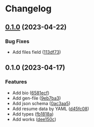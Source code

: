 # Changelog

## [0.1.0](https://github.com/shun-shobon/resume/compare/v0.1.0...v0.1.0) (2023-04-22)


### Bug Fixes

* Add files field ([113df73](https://github.com/shun-shobon/resume/commit/113df737520386a3a1e634555cec74ea2574e631))

## 0.1.0 (2023-04-17)


### Features

* Add bio ([6581ecf](https://github.com/shun-shobon/resume/commit/6581ecfc5b3f43fe034f2aa13c33587019f7e52d))
* Add gen-file ([9eb7ba3](https://github.com/shun-shobon/resume/commit/9eb7ba3919b60ff66574708fb576ba4df3bc7486))
* Add json schema ([0ac3aa5](https://github.com/shun-shobon/resume/commit/0ac3aa5a7c4a4a99688b189392841a48a1674227))
* Add resume data by YAML ([d45fc08](https://github.com/shun-shobon/resume/commit/d45fc08d70890384bf37b0cdf1dc24756f015829))
* Add types ([fb1818a](https://github.com/shun-shobon/resume/commit/fb1818a5b31c7b3fe149b2bc55ab83b6ad691e7a))
* Add works ([dee150c](https://github.com/shun-shobon/resume/commit/dee150c3d5439e3ce60af5e1b6ab6886ffc30fed))

